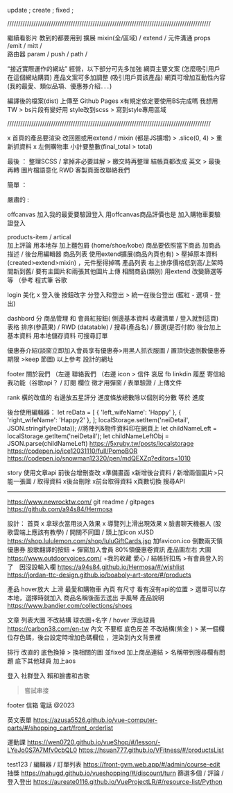 update    ;
create   ;
fixed  ;

 /////////////////////////////////////////////////////////////////////////////////////////////

繼續看影片 教到的都要用到
擴展 mixin(全/區域) /  extend / 
元件溝通 props /emit / mitt /  
路由器  param / push / path / 

 “接近實際運作的網站” 經營，以下部分可先多加強
網頁主要文案 (怎麼吸引用戶在這個網站購買)
產品文案可多加調整 (吸引用戶買該產品)
網頁可增加互動性內容 (我的最愛、類似品項、優惠券介紹．．．)

編譯後的檔案(dist) 上傳至 Github Pages
x有規定依定要使用BS完成嗎 我想用TW > bs片段有變好用 style改到scss > 寫到style專用區域

 /////////////////////////////////////////////////////////////////////////////////////////////

x 首頁的產品要渲染 改回圈或用extend / mixin (都是JS擴增) >  .slice(0, 4) > 重新抓資料
x 左側購物車 小計要整數(final_total > total)

最後 ：
整理SCSS / 拿掉非必要註解 > 繳交時再整理 
結帳頁都改成 英文 > 最後再轉
圖片檔語意化
RWD
客製頁面改聯絡我們


簡單 ：




嚴肅的  :



offcanvas
加入我的最愛要驗證登入
用offcanvas商品評價也是 
加入購物車要驗證登入

products-item / artical  
加上評論 用本地存
加上麵包屑 (home/shoe/kobe) 商品要依照當下商品 
加商品描述 / 後台用編輯器
商品列表 使用extend擴展(商品內頁也有) > 壓掉原本資料 (created>extend>mixin) ，元件壓得掉嗎
產品列表 右上排序價格低到高/上架時間新到舊/
要有主圖片和兩張其他圖片上傳
相關商品(類別) 用extend 改變篩選等等 （參考 程式筆 谷歌


login
美化
x 登入後 按鈕改字 分登入和登出 > 統一在後台登出 (藍紅 - 選項 -  登出)

dashbord
分 商品管理 和 會員紅按鈕(  側邊基本資料 收藏清單 / 登入就到這頁) 
表格 排序(參蔬果) / RWD (datatable) / 搜尋(產品名) / 篩選(是否付款)
後台加上 
基本資料 用本地儲存資料
可搜尋訂單

優惠券介紹(談窗立即加入會員享有優惠券>用黑人抓衣服圖  / 置頂快速倒數優惠券期限 >keep 節圖)
以上參考 設計的網址

footer
關於我們 （左邊
聯絡我們 （右邊 icon > 信件 哀居 fb linkdin 履歷 
寄信給我功能（谷歌api？  / 訂閱 欄位
徵才用彈窗 / 表單驗證 / 上傳文件

rank
橫的改值的
右邊放五星評分
進度條放總數除以個別的分數 等於 進度


後台使用編輯器：
let reData = [
    { 'left_wifeName': 'Happy' },
    { 'right_wifeName': 'Happy2' },
];
localStorage.setItem('neiDetail', JSON.stringify(reData));
//將陣列&物件資料印在網頁上
let childNameLeft = localStorage.getItem('neiDetail');
let childNameLeftObj = JSON.parse(childNameLeft) 
https://5xruby.tw/posts/localstorage
https://codepen.io/ice12031110/full/PomoBOR
https://codepen.io/snowman12320/pen/mdQEXZq?editors=1010

story
使用文章api 前後台增刪查改
x準備畫面 x新增後台資料 / 新增兩個圖片>只能一張圖 / 取得資料 x後台刪除 x前台取得資料 x頁數切換
搜尋API


---------------------
https://www.newrocktw.com/
git readme / gitpages https://github.com/a94s84/Hermosa

設計：
首頁 
x 拿球衣當用淡入效果
x 導覽列上滑出現效果
x 臉書聊天機器人 (股歌雲端上應該有教學) / 開關不同圖 / 頭上加icon
xUSD
https://shop.lululemon.com/shop/luluGiftCards.jsp
加favicon.ico
倒數兩天領優惠券 
股歌翻譯的按鈕
+
彈窗加入會員  80%領優惠卷資訊 
產品圖左右 大圖
https://www.outdoorvoices.com/
+我的收藏 愛心 / 結帳折扣馬 >有會員登入的了　因沒設輸入欄
https://a94s84.github.io/Hermosa/#/wishlist
https://jordan-ttc-design.github.io/boaboly-art-store/#/products

產品
hover放大
上滑 最愛和購物車
內頁
有尺寸 看有沒有api的位置 > 選單可以存本地，選擇時就加入 商品名稱後面去送出
手風琴 產品說明
https://www.bandier.com/collections/shoes

文章
列表大圖
不改結構 球衣圖+名字 / hover 浮出球員
https://carbon38.com/en-tw
內文
不要框 底色反差 不改結構(紫金 ) > 某一個欄位存色碼，後台設定時增加色碼欄位 ，渲染到內文背景裡

排行
改直的
底色換掉 > 換相關的圖 並fixed 
加上商品連結  > 名稱帶到搜尋欄有問題
底下其他球員
加上aos

登入 社群登入 賴和臉書和古歌
> 嘗試串接 

footer
信箱 電話 @2023

英文表單
https://azusa5526.github.io/vue-computer-parts/#/shopping_cart/front_orderlist

運動課
https://wen0720.github.io/vueShop/#/lesson/-LYeJo0S7A7Mfv0cbQL0
https://hsuan777.github.io/VFitness/#/productsList

test123  / 編輯器 / 訂單列表
https://front-gym.web.app/#/admin/course-edit
抽獎
https://nahugd.github.io/vueshopping/#/discount/turn
篩選多個 / 評論 /登入登出
https://aureate0116.github.io/VueProjectLR/#/resource-list/Python

